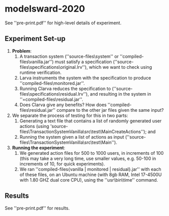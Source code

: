 # modelsward-2020 

See ''pre-print.pdf'' for high-level details of experiment.

## Experiment Set-up
1. **Problem**: 
    1. A transaction system (''source-files\system'' or ''compiled-files\vanilla.jar'') must satisfy a specification (''source-files\specifications\original.lrv''), which we want to check using runtime verification.
    2. Larva instruments the system with the specification to produce ''compiled-files\monitored.jar''.
    3. Running Clarva reduces the specification to (''source-files\specifications\residual.lrv''), and resulting in the system in ''=compiled-files\residual.jar''.
    4. Does Clarva give any benefits? How does ''compiled-files\residual.jar'' compare to the other jar files given the same input?
2. We separate the process of testing for this in two parts:
    1. Generating a text file that contains a list of randomly generated user actions (using 'source-files\TransactionSystemVanilla\src\test\MainCreateActions''); and
    2. Running the system given a list of actions as input (''source-files\TransactionSystemVanilla\src\test\Main'').
3. **Running the experiment**:
    1. We generated action files for 500 to 1000 users, in increments of 100 (this may take a very long time, use smaller values, e.g. 50-100 in increments of 10, for quick experiments).
    2. We ran ''compiled-files\{vanilla | monitored | residual}.jar'' with each of these files, on an Ubuntu machine (with 8gb RAM, Intel 17-4500U with 1.80 GHZ dual core CPU), using the ''usr\bin\time'' command.

## Results

See ''pre-print.pdf'' for results.
